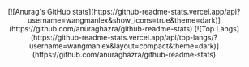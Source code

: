 
<p align="center">
  [![Anurag's GitHub stats](https://github-readme-stats.vercel.app/api?username=wangmanlex&show_icons=true&theme=dark)](https://github.com/anuraghazra/github-readme-stats) 
  [![Top Langs](https://github-readme-stats.vercel.app/api/top-langs/?username=wangmanlex&layout=compact&theme=dark)](https://github.com/anuraghazra/github-readme-stats)
<p>
